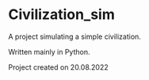 # Civilization_sim

A project simulating a simple civilization.

Written mainly in Python.

Project created on 20.08.2022
